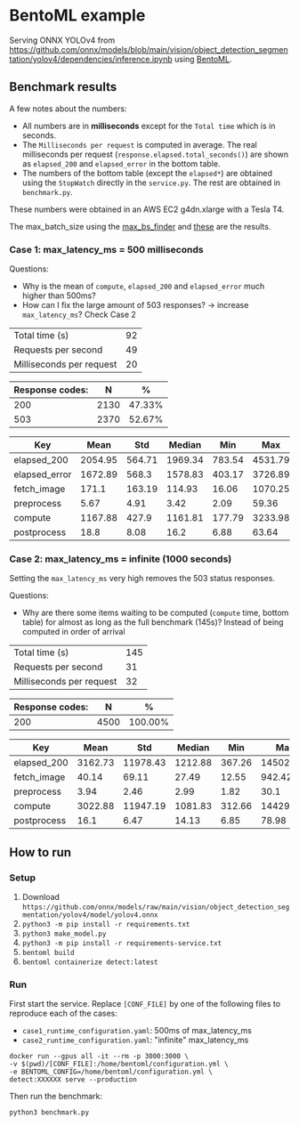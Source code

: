 
# BentoML example
Serving ONNX YOLOv4 from https://github.com/onnx/models/blob/main/vision/object_detection_segmentation/yolov4/dependencies/inference.ipynb using [BentoML](https://github.com/bentoml/BentoML).
## Benchmark results
A few notes about the numbers:
- All numbers are in **milliseconds** except for the `Total time` which is in seconds.
- The `Milliseconds per request` is computed in average. The real milliseconds per request
 (`response.elapsed.total_seconds()`) are shown as `elapsed_200` and `elapsed_error` in the bottom table.
- The numbers of the bottom table (except the `elapsed*`) are obtained using the `StopWatch` directly in the `service.py`.
The rest are obtained in `benchmark.py`.

These numbers were obtained in an AWS EC2 g4dn.xlarge with a Tesla T4.

The max_batch_size using the [max_bs_finder](/max_bs_finder) and [these](/max_bs_finder/results/yolo_v4.png) are the results.

### Case 1: max_latency_ms = 500 milliseconds
Questions:
- Why is the mean of `compute`, `elapsed_200` and `elapsed_error` much higher than 500ms?
- How can I fix the large amount of 503 responses? -> increase `max_latency_ms`? Check Case 2

|                        |       | 
|------------------------|-------|
|Total time (s)          |92     |
|Requests per second     |49     |
|Milliseconds per request|20     |


|Response codes:         |N      |%     |
|------------------------|-------|------|
|200                     |2130   |47.33%|
|503                     |2370   |52.67%|

|Key                     |Mean   |Std   |Median |Min   |Max    |
|------------------------|-------|------|-------|------|-------|
|elapsed_200             |2054.95|564.71|1969.34|783.54|4531.79|
|elapsed_error           |1672.89|568.3 |1578.83|403.17|3726.89|
|fetch_image             |171.1  |163.19|114.93 |16.06 |1070.25|
|preprocess              |5.67   |4.91  |3.42   |2.09  |59.36  |
|compute                 |1167.88|427.9 |1161.81|177.79|3233.98|
|postprocess             |18.8   |8.08  |16.2   |6.88  |63.64  |


### Case 2: max_latency_ms = infinite (1000 seconds)
Setting the `max_latency_ms` very high removes the 503 status responses.

Questions:
- Why are there some items waiting to be computed (`compute` time, bottom table) for almost as long as the full benchmark (145s)? 
Instead of being computed in order of arrival

|                        |       |
|------------------------|-------|
|Total time (s)          |145    |
|Requests per second     |31     |
|Milliseconds per request|32     |

|Response codes:         |N      |%      |
|------------------------|-------|-------|
|200                     |4500   |100.00%|

|Key                     |Mean   |Std   |Median |Min   |Max    |
|------------------------|-------|------|-------|------|-------|
|elapsed_200             |3162.73|11978.43|1212.88|367.26|145022.34|
|fetch_image             |40.14  |69.11 |27.49  |12.55 |942.42 |
|preprocess              |3.94   |2.46  |2.99   |1.82  |30.1   |
|compute                 |3022.88|11947.19|1081.83|312.66|144292.8|
|postprocess             |16.1   |6.47  |14.13  |6.85  |78.98  |

## How to run
### Setup
1. Download `https://github.com/onnx/models/raw/main/vision/object_detection_segmentation/yolov4/model/yolov4.onnx`
2. `python3 -m pip install -r requirements.txt `
3. `python3 make_model.py`
4. `python3 -m pip install -r requirements-service.txt `
5. `bentoml build`
6. `bentoml containerize detect:latest`

### Run
First start the service. Replace `[CONF_FILE]` by one of the following files to reproduce each of the cases:

- `case1_runtime_configuration.yaml`: 500ms of max_latency_ms
- `case2_runtime_configuration.yaml`: "infinite" max_latency_ms

```
docker run --gpus all -it --rm -p 3000:3000 \
-v $(pwd)/[CONF_FILE]:/home/bentoml/configuration.yml \
-e BENTOML_CONFIG=/home/bentoml/configuration.yml \
detect:XXXXXX serve --production
```

Then run the benchmark:
```
python3 benchmark.py
```

